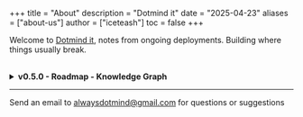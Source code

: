 +++
title = "About"
description = "Dotmind it"
date = "2025-04-23"
aliases = ["about-us"]
author = ["iceteash"]
toc = false
+++

Welcome to [Dotmind it](https://dotmindblog.vercel.app), notes from ongoing deployments. Building where things usually break.
<br></br>

<details style="font-size: 0.9rem;">
  <summary><strong>v0.5.0 - Roadmap - Knowledge Graph</strong></summary>

  - [x] Markdown ingestion & cleaning  
  - [x] Chunk coherence  
  - [x] Concept extraction with LLMs  
  - [ ] Edge generation & contextual-proximity weighting  
  - [ ] Community detection & centrality metrics  
  - [ ] Graph export  
    - [ ] CSV and XML tokens performance benchmark  
  - [ ] 3D visualization in the browser ([React](https://react.dev/learn) + [3d-force-graph](https://github.com/vasturiano/3d-force-graph))  
  - [ ] Analytical dashboard (filters, search, metrics)  
  - [ ] MCP integration and chat features  

  > **This list is updated continuously.**  
  > Once all features are completed, the roadmap will be removed to make room for what's next.<br>
</details>

---
Send an email to [alwaysdotmind@gmail.com](mailto:alwaysdotmind@gmail.com) for questions or suggestions